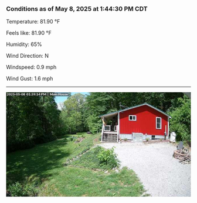 ### Conditions as of May 8, 2025 at 1:44:30 PM CDT 

Temperature: 81.90 &deg;F

Feels like: 81.90 &deg;F

Humidity: 65%

Wind Direction: N

Windspeed: 0.9 mph

Wind Gust: 1.6 mph

---

<img src="./images/latest.jpeg"/>

